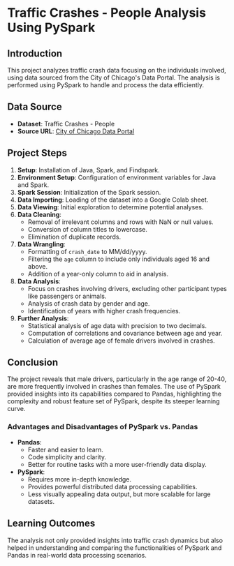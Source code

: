 # Traffic Crashes - People Analysis Using PySpark

## Introduction
This project analyzes traffic crash data focusing on the individuals involved, using data sourced from the City of Chicago's Data Portal. The analysis is performed using PySpark to handle and process the data efficiently.

## Data Source
- **Dataset**: Traffic Crashes - People
- **Source URL**: [City of Chicago Data Portal](https://data.cityofchicago.org/Transportation/Traffic-Crashes-People/u6pd-qa9d)

## Project Steps
1. **Setup**: Installation of Java, Spark, and Findspark.
2. **Environment Setup**: Configuration of environment variables for Java and Spark.
3. **Spark Session**: Initialization of the Spark session.
4. **Data Importing**: Loading of the dataset into a Google Colab sheet.
5. **Data Viewing**: Initial exploration to determine potential analyses.
6. **Data Cleaning**:
   - Removal of irrelevant columns and rows with NaN or null values.
   - Conversion of column titles to lowercase.
   - Elimination of duplicate records.
7. **Data Wrangling**:
   - Formatting of `crash_date` to MM/dd/yyyy.
   - Filtering the `age` column to include only individuals aged 16 and above.
   - Addition of a year-only column to aid in analysis.
8. **Data Analysis**:
   - Focus on crashes involving drivers, excluding other participant types like passengers or animals.
   - Analysis of crash data by gender and age.
   - Identification of years with higher crash frequencies.
9. **Further Analysis**:
   - Statistical analysis of age data with precision to two decimals.
   - Computation of correlations and covariance between age and year.
   - Calculation of average age of female drivers involved in crashes.

## Conclusion
The project reveals that male drivers, particularly in the age range of 20-40, are more frequently involved in crashes than females. The use of PySpark provided insights into its capabilities compared to Pandas, highlighting the complexity and robust feature set of PySpark, despite its steeper learning curve.

### Advantages and Disadvantages of PySpark vs. Pandas
- **Pandas**:
  - Faster and easier to learn.
  - Code simplicity and clarity.
  - Better for routine tasks with a more user-friendly data display.
- **PySpark**:
  - Requires more in-depth knowledge.
  - Provides powerful distributed data processing capabilities.
  - Less visually appealing data output, but more scalable for large datasets.

## Learning Outcomes
The analysis not only provided insights into traffic crash dynamics but also helped in understanding and comparing the functionalities of PySpark and Pandas in real-world data processing scenarios.

